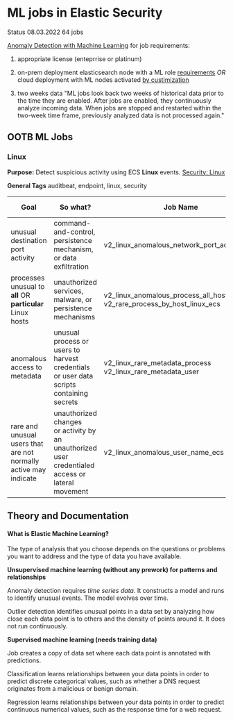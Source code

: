 # ML jobs in Elastic Security
 
 
Status 08.03.2022 64 jobs
 
[Anomaly Detection with Machine Learning](https://www.elastic.co/guide/en/security/8.0/machine-learning.html) for job requirements:
1. appropriate license (enteprrise or platinum)
 
2. on-prem deployment elasticsearch node with a ML role
[requirements](https://www.elastic.co/guide/en/machine-learning/8.0/setup.html) _OR_ cloud deployment with ML nodes activated [by custimization](https://www.elastic.co/guide/en/cloud/current/ec-customize-deployment.html)
 
3. two weeks data "ML jobs look back two weeks of historical data prior to the time they are enabled. After jobs are enabled, they continuously analyze incoming data. When jobs are stopped and restarted within the two-week time frame, previously analyzed data is not processed again."
 
## OOTB ML Jobs
### Linux
**Purpose:** Detect suspicious activity using ECS **Linux** events. [Security: Linux](https://www.elastic.co/guide/en/security/8.0/prebuilt-ml-jobs.html#security-linux-jobs)
 
**General Tags** auditbeat, endpoint, linux, security
 
 
| Goal | So what?   | Job Name | Specific Tags|
| ----------- | ----------- |----------- |----------- |
| unusual destination port activity | command-and-control, persistence mechanism, or data exfiltration | v2_linux_anomalous_network_port_activity_ecs| network |
| processes unusual to **all** OR  **particular**  Linux hosts | unauthorized services, malware, or persistence mechanisms | v2_linux_anomalous_process_all_hosts_ecs </br>v2_rare_process_by_host_linux_ecs | process |
| anomalous access to metadata | unusual process or users to harvest credentials or user data scripts containing secrets  | v2_linux_rare_metadata_process</br>v2_linux_rare_metadata_user| process|
| rare and unusual users that are not normally active may indicate | unauthorized changes </br> or activity by an unauthorized user </br> credentialed access or lateral movement | v2_linux_anomalous_user_name_ecs | process|
 
 
## Theory and Documentation
 
#### What is Elastic Machine Learning?
The type of analysis that you choose depends on the questions or problems you want to address and the type of data you have available.
 
**Unsupervised machine learning (without any prework) for patterns and relationships**
 
Anomaly detection requires _time series data_. It constructs a model and runs to identify unusual events. The model evolves over time.
 
Outlier detection identifies unusual points in a data set by analyzing how close each data point is to others and the density of points around it. It does not run continuously.
 
**Supervised machine learning (needs training data)**
 
Job creates a copy of data set where each data point is annotated with predictions.
 
Classification learns relationships between your data points in order to predict discrete categorical values, such as whether a DNS request originates from a malicious or benign domain.
 
Regression learns relationships between your data points in order to predict continuous numerical values, such as the response time for a web request.

